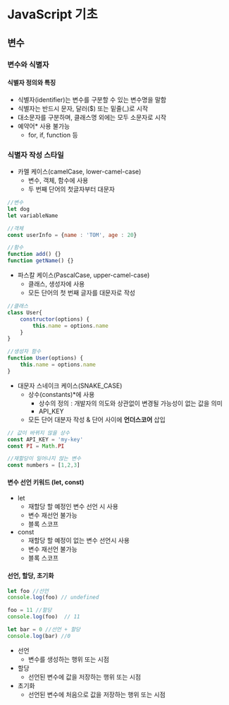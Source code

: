 # JavaScript 기초

## 변수

### 변수와 식별자

#### 식별자 정의와 특징

- 식별자(identifier)는 변수를 구분할 수 있는 변수명을 말함
- 식별자는 반드시 문자, 달러($) 또는 밑줄(_)로 시작
- 대소문자를 구분하며, 클래스명 외에는 모두 소문자로 시작 
- 예약어* 사용 불가능
  - for, if, function 등

### 식별자 작성 스타일

- 카멜 케이스(camelCase, lower-camel-case)
  - 변수, 객체, 함수에 사용
  - 두 번째 단어의 첫글자부터 대문자

```javascript
//변수
let dog
let variableName

//객체
const userInfo = {name : 'TOM', age : 20}

//함수
function add() {}
function getName() {}
```

- 파스칼 케이스(PascalCase, upper-camel-case)
  - 클래스, 생성자에 사용
  - 모든 단어의 첫 번째 글자를 대문자로 작성

```javascript
//클래스
class User{
    constructor(options) {
        this.name = options.name
    }
}

//생성자 함수
function User(options) {
    this.name = options.name
}
```

- 대문자 스네이크 케이스(SNAKE_CASE)
  - 상수(constants)*에 사용
    - 상수의 정의 : 개발자의 의도와 상관없이 변경될 가능성이 없는 값을 의미
    - API_KEY
  - 모든 단어 대분자 작성 & 단어 사이에 **언더스코어** 삽입

```javascript
// 값이 바뀌지 않을 상수
const API_KEY = 'my-key'
const PI = Math.PI

//재할당이 일어나지 않는 변수
const numbers = [1,2,3]
```



#### 변수 선언 키워드 (let, const)

- let
  - 재할당 할 예정인 변수 선언 시 사용
  - 변수 재선언 불가능
  - 블록 스코프
- const 
  - 재할당 할 예정이 없는 변수 선언시 사용 
  - 변수 재선언 불가능
  - 블록 스코프

#### 선언, 할당, 초기화

```javascript
let foo //선언
console.log(foo) // undefined

foo = 11 //할당
console.log(foo)  // 11

let bar = 0 //선언 + 할당
console.log(bar) //0
```

- 선언
  - 변수를 생성하는 행위 또는 시점
- 할당
  - 선언된 변수에 값을 저장하는 행위 또는 시점
- 초기화
  - 선언된 변수에 처음으로 값을 저장하는 행위 또는 시점 

